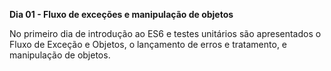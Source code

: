 __Dia 01 - Fluxo de exceções e manipulação de objetos__

No primeiro dia de introdução ao ES6 e testes unitários são apresentados o Fluxo de Exceção e Objetos, o lançamento de erros e tratamento, e manipulação de objetos.